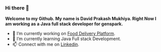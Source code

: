 ### Hi there 👋


**Welcome to my Github. My name is David Prakash Mukhiya. Right Now I am working as a Java full stack developer for genspark.** 

<!-- -Here are some ideas to get you started: -->

- 🔭 I’m currently working on [Food Delivery Platform](https://github.com/DavidMukhiya/food-delivery-platform).
- 🌱 I’m currently learning Java Full stack Development. 
- 📫 Connect with me on [Linkedin](https://www.linkedin.com/in/davidmukhiya/).
<!-- - 👯 I’m looking to collaborate on ...
- 🤔 I’m looking for help with ...
- 💬 Ask me about ...
- 📫 How to reach me: ...
- 😄 Pronouns: ...
- ⚡ Fun fact: ...
-->
